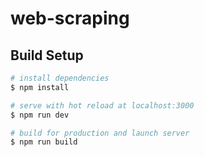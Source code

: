 # web-scraping

## Build Setup

```bash
# install dependencies
$ npm install

# serve with hot reload at localhost:3000
$ npm run dev

# build for production and launch server
$ npm run build

```

